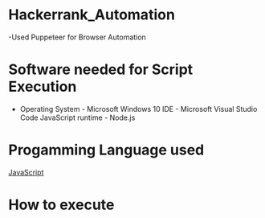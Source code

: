 # Hackerrank_Automation
-Used Puppeteer for Browser Automation

# Software needed for Script Execution
- Operating System - Microsoft Windows 10
 IDE - Microsoft Visual Studio Code
 JavaScript runtime - Node.js

# Progamming Language used
[JavaScript](https://www.w3schools.com/js/DEFAULT.asp)


# How to execute

